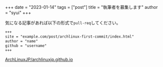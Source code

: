 +++
date = "2023-01-14"
tags =  ["post"]
title = "執筆者を募集します"
author = "syui"
+++

気になる記事があれば以下の形式で`pull-req`してください。

```toml:./content/user/xxx.md
+++
site = "example.com/post/archlinux-first-commit/index.html"
author = "name"
github = "username"
+++
```
[ArchLinuxJP/archlinuxjp.github.io](https://github.com/ArchLinuxJP/archlinuxjp.github.io/)

